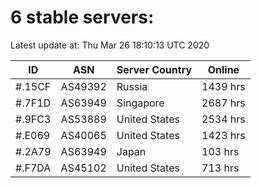 # 6 stable servers:

Latest update at: Thu Mar 26 18:10:13 UTC 2020

| ID | ASN | Server Country | Online |
| -- | --- | -------------- | ------ |
| #.15CF | AS49392 | Russia | 1439 hrs |
| #.7F1D | AS63949 | Singapore | 2687 hrs |
| #.9FC3 | AS53889 | United States | 2534 hrs |
| #.E069 | AS40065 | United States | 1423 hrs |
| #.2A79 | AS63949 | Japan | 103 hrs |
| #.F7DA | AS45102 | United States | 713 hrs |


